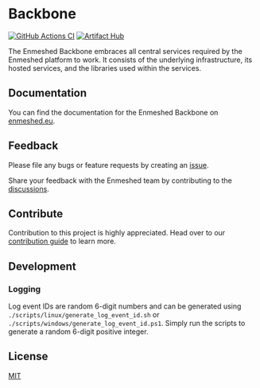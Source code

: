 # Backbone

[![GitHub Actions CI](https://github.com/nmshd/backbone/workflows/Publish/badge.svg)](https://github.com/nmshd/backbone/actions?query=workflow%3APublish)
[![Artifact Hub](https://img.shields.io/endpoint?url=https://artifacthub.io/badge/repository/enmeshed-backbone)](https://artifacthub.io/packages/helm/enmeshed-backbone/backbone-helm-chart)

The Enmeshed Backbone embraces all central services required by the Enmeshed platform to work. It consists of the underlying infrastructure, its hosted services, and the libraries used within the services.

## Documentation

You can find the documentation for the Enmeshed Backbone on [enmeshed.eu](https://enmeshed.eu/explore/backbone).

## Feedback

Please file any bugs or feature requests by creating an [issue](https://github.com/nmshd/feedback/issues).

Share your feedback with the Enmeshed team by contributing to the [discussions](https://github.com/nmshd/feedback/discussions).

## Contribute

Contribution to this project is highly appreciated. Head over to our [contribution guide](https://github.com/nmshd/.github/blob/main/CONTRIBUTING.md) to learn more.

## Development

### Logging

Log event IDs are random 6-digit numbers and can be generated using `./scripts/linux/generate_log_event_id.sh` or `./scripts/windows/generate_log_event_id.ps1`. Simply run the scripts to generate a random 6-digit positive integer.

## License

[MIT](LICENSE)
